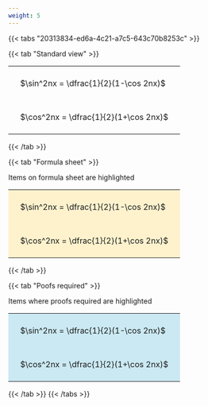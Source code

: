 ```yaml
---
weight: 5
---
```


{{< tabs "20313834-ed6a-4c21-a7c5-643c70b8253c" >}}

{{< tab "Standard view" >}}

<style type="text/css">
#T_6c317 th.col_heading {
  text-align: left;
  font-size: 1em;
}
#T_6c317 td {
  text-align: left;
  font-size: 1em;
  padding: 1.5em;
}
</style>
<table id="T_6c317">
  <thead>
  </thead>
  <tbody>
    <tr>
      <td id="T_6c317_row0_col0" class="data row0 col0" >$\sin^2nx = \dfrac{1}{2}(1-\cos 2nx)$</td>
    </tr>
    <tr>
      <td id="T_6c317_row1_col0" class="data row1 col0" >$\cos^2nx = \dfrac{1}{2}(1+\cos 2nx)$</td>
    </tr>
  </tbody>
</table>
{{< /tab >}}

{{< tab "Formula sheet" >}}

Items on formula sheet are highlighted 
<br>
<style type="text/css">
#T_94e1b th.col_heading {
  text-align: left;
  font-size: 1em;
}
#T_94e1b td {
  text-align: left;
  font-size: 1em;
  padding: 1.5em;
}
#T_94e1b_row0_col0, #T_94e1b_row1_col0 {
  background-color: rgba(255,194,10, 0.2);
}
</style>
<table id="T_94e1b">
  <thead>
  </thead>
  <tbody>
    <tr>
      <td id="T_94e1b_row0_col0" class="data row0 col0" >$\sin^2nx = \dfrac{1}{2}(1-\cos 2nx)$</td>
    </tr>
    <tr>
      <td id="T_94e1b_row1_col0" class="data row1 col0" >$\cos^2nx = \dfrac{1}{2}(1+\cos 2nx)$</td>
    </tr>
  </tbody>
</table>
{{< /tab >}}

{{< tab "Poofs required" >}}

Items where proofs required are highlighted 
<br>
<style type="text/css">
#T_bc07f th.col_heading {
  text-align: left;
  font-size: 1em;
}
#T_bc07f td {
  text-align: left;
  font-size: 1em;
  padding: 1.5em;
}
#T_bc07f_row0_col0, #T_bc07f_row1_col0 {
  background-color: rgba(0,150,200, 0.2);
}
</style>
<table id="T_bc07f">
  <thead>
  </thead>
  <tbody>
    <tr>
      <td id="T_bc07f_row0_col0" class="data row0 col0" >$\sin^2nx = \dfrac{1}{2}(1-\cos 2nx)$</td>
    </tr>
    <tr>
      <td id="T_bc07f_row1_col0" class="data row1 col0" >$\cos^2nx = \dfrac{1}{2}(1+\cos 2nx)$</td>
    </tr>
  </tbody>
</table>
{{< /tab >}}
{{< /tabs >}}